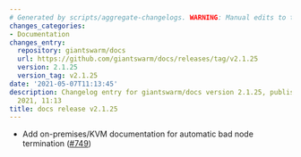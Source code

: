 ```yaml
---
# Generated by scripts/aggregate-changelogs. WARNING: Manual edits to this files will be overwritten.
changes_categories:
- Documentation
changes_entry:
  repository: giantswarm/docs
  url: https://github.com/giantswarm/docs/releases/tag/v2.1.25
  version: 2.1.25
  version_tag: v2.1.25
date: '2021-05-07T11:13:45'
description: Changelog entry for giantswarm/docs version 2.1.25, published on 07 May
  2021, 11:13
title: docs release v2.1.25
---
```


- Add on-premises/KVM documentation for automatic bad node termination ([#749](https://github.com/giantswarm/docs/pull/749))
